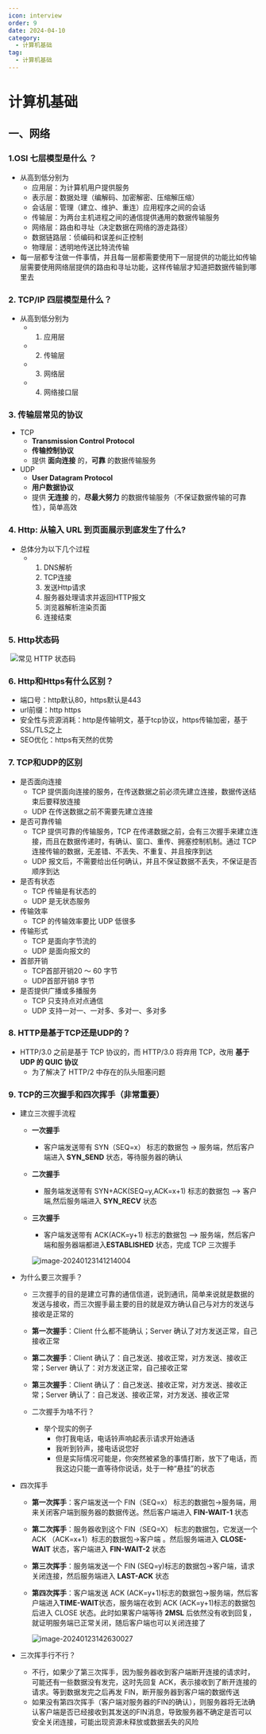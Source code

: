 ```yaml
---
icon: interview
order: 9
date: 2024-04-10
category:
  - 计算机基础
tag:
  - 计算机基础
---
```


# 计算机基础

## 一、网络

### 1.OSI 七层模型是什么 ？

- 从高到低分别为
  - 应用层：为计算机用户提供服务
  - 表示层：数据处理（编解码、加密解密、压缩解压缩）
  - 会话层：管理（建立、维护、重连）应用程序之间的会话
  - 传输层：为两台主机进程之间的通信提供通用的数据传输服务
  - 网络层：路由和寻址（决定数据在网络的游走路径）
  - 数据链路层：侦编码和误差纠正控制
  - 物理层：透明地传送比特流传输
- 每一层都专注做一件事情，并且每一层都需要使用下一层提供的功能比如传输层需要使用网络层提供的路由和寻址功能，这样传输层才知道把数据传输到哪里去



### 2. TCP/IP 四层模型是什么？

- 从高到低分别为
  - 1. 应用层
  - 2. 传输层
  - 3. 网络层
  - 4. 网络接口层

### 3. 传输层常见的协议

- TCP
  - **Transmission Control Protocol**
  - **传输控制协议**
  - 提供 **面向连接** 的，**可靠** 的数据传输服务
- UDP
  - **User Datagram Protocol**
  - **用户数据协议**
  - 提供 **无连接** 的，**尽最大努力** 的数据传输服务（不保证数据传输的可靠性），简单高效

### 4. Http: 从输入 URL 到页面展示到底发生了什么?

- 总体分为以下几个过程
  - 1. DNS解析
    2. TCP连接
    3. 发送Http请求
    4. 服务器处理请求并返回HTTP报文
    5. 浏览器解析渲染页面
    6. 连接结束

### 5. Http状态码

​		![常见 HTTP 状态码](computerBase.assets/http-status-code.png)

### 6. Http和Https有什么区别？

- 端口号：http默认80，https默认是443
- url前缀：http  https
- 安全性与资源消耗：http是传输明文，基于tcp协议，https传输加密，基于SSL/TLS之上
- SEO优化：https有天然的优势



### 7. TCP和UDP的区别

- 是否面向连接
  - TCP 提供面向连接的服务，在传送数据之前必须先建立连接，数据传送结束后要释放连接
  - UDP 在传送数据之前不需要先建立连接
- 是否可靠传输
  - TCP 提供可靠的传输服务，TCP 在传递数据之前，会有三次握手来建立连接，而且在数据传递时，有确认、窗口、重传、拥塞控制机制。通过 TCP 连接传输的数据，无差错、不丢失、不重复、并且按序到达
  - UDP 报文后，不需要给出任何确认，并且不保证数据不丢失，不保证是否顺序到达
- 是否有状态
  - TCP 传输是有状态的
  - UDP 是无状态服务
- 传输效率
  -  TCP 的传输效率要比 UDP 低很多
- 传输形式
  - TCP 是面向字节流的
  - UDP 是面向报文的
- 首部开销
  - TCP首部开销20 ～ 60 字节
  - UDP首部开销8 字节
- 是否提供广播或多播服务
  - TCP 只支持点对点通信
  - UDP 支持一对一、一对多、多对一、多对多



### 8. HTTP是基于TCP还是UDP的？

- HTTP/3.0 之前是基于 TCP 协议的，而 HTTP/3.0 将弃用 TCP，改用 **基于 UDP 的 QUIC 协议**
  - 为了解决了 HTTP/2 中存在的队头阻塞问题



### 9. TCP的三次握手和四次挥手（非常重要）

- 建立三次握手流程

  - **一次握手**

    - 客户端发送带有 SYN（SEQ=x） 标志的数据包 -> 服务端，然后客户端进入 **SYN_SEND** 状态，等待服务器的确认

  - **二次握手**

    - 服务端发送带有 SYN+ACK(SEQ=y,ACK=x+1) 标志的数据包 –> 客户端,然后服务端进入 **SYN_RECV** 状态

  - **三次握手**

    - 客户端发送带有 ACK(ACK=y+1) 标志的数据包 –> 服务端，然后客户端和服务器端都进入**ESTABLISHED** 状态，完成 TCP 三次握手

    ![image-20240123141214004](computerBase.assets/image-20240123141214004.png)

- 为什么要三次握手？

  - 三次握手的目的是建立可靠的通信信道，说到通讯，简单来说就是数据的发送与接收，而三次握手最主要的目的就是双方确认自己与对方的发送与接收是正常的

  - **第一次握手**：Client 什么都不能确认；Server 确认了对方发送正常，自己接收正常

  - **第二次握手**：Client 确认了：自己发送、接收正常，对方发送、接收正常；Server 确认了：对方发送正常，自己接收正常

  - **第三次握手**：Client 确认了：自己发送、接收正常，对方发送、接收正常；Server 确认了：自己发送、接收正常，对方发送、接收正常

  - 二次握手为啥不行？

    - 举个现实的例子
      - 你打我电话，电话铃声响起表示请求开始通话
      - 我听到铃声，接电话说您好
      - 但是实际情况可能是，你突然被紧急的事情打断，放下了电话，而我这边只能一直等待你说话，处于一种“悬挂”的状态

    

- 四次挥手

  - **第一次挥手**：客户端发送一个 FIN（SEQ=x） 标志的数据包->服务端，用来关闭客户端到服务器的数据传送。然后客户端进入 **FIN-WAIT-1** 状态

  - **第二次挥手**：服务器收到这个 FIN（SEQ=X） 标志的数据包，它发送一个 ACK （ACK=x+1）标志的数据包->客户端 。然后服务端进入 **CLOSE-WAIT** 状态，客户端进入 **FIN-WAIT-2** 状态

  - **第三次挥手**：服务端发送一个 FIN (SEQ=y)标志的数据包->客户端，请求关闭连接，然后服务端进入 **LAST-ACK** 状态

  - **第四次挥手**：客户端发送 ACK (ACK=y+1)标志的数据包->服务端，然后客户端进入**TIME-WAIT**状态，服务端在收到 ACK (ACK=y+1)标志的数据包后进入 CLOSE 状态。此时如果客户端等待 **2MSL** 后依然没有收到回复，就证明服务端已正常关闭，随后客户端也可以关闭连接了

    ![image-20240123142630027](computerBase.assets/image-20240123142630027.png)

- 三次挥手行不行？
  - 不行，如果少了第三次挥手，因为服务器收到客户端断开连接的请求时，可能还有一些数据没有发完，这时先回复 ACK，表示接收到了断开连接的请求。等到数据发完之后再发 FIN，断开服务器到客户端的数据传送
  - 如果没有第四次挥手（客户端对服务器的FIN的确认），则服务器将无法确认客户端是否已经接收到其发送的FIN消息，导致服务器不确定是否可以安全关闭连接，可能出现资源未释放或数据丢失的风险





